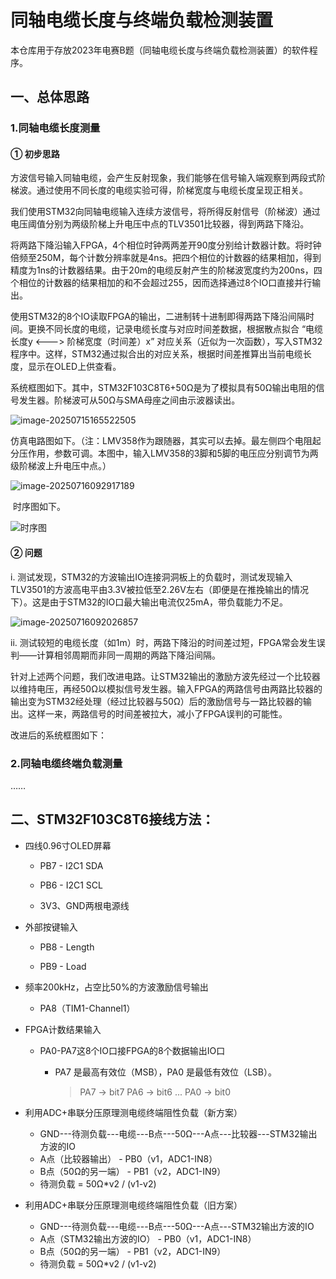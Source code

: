 # 同轴电缆长度与终端负载检测装置

​	本仓库用于存放2023年电赛B题（同轴电缆长度与终端负载检测装置）的软件程序。



## 一、总体思路

### 1.同轴电缆长度测量

#### ① 初步思路

​	方波信号输入同轴电缆，会产生反射现象，我们能够在信号输入端观察到两段式阶梯波。通过使用不同长度的电缆实验可得，阶梯宽度与电缆长度呈现正相关。

​	我们使用STM32向同轴电缆输入连续方波信号，将所得反射信号（阶梯波）通过电压阈值分别为两级阶梯上升电压中点的TLV3501比较器，得到两路下降沿。

​	将两路下降沿输入FPGA，4个相位时钟两两差开90度分别给计数器计数。将时钟倍频至250M，每个计数分辨率就是4ns。把四个相位的计数器的结果相加，得到精度为1ns的计数器结果。由于20m的电缆反射产生的阶梯波宽度约为200ns，四个相位的计数器的结果相加的和不会超过255，因而选择通过8个IO口直接并行输出。

​	使用STM32的8个IO读取FPGA的输出，二进制转十进制即得两路下降沿间隔时间。更换不同长度的电缆，记录电缆长度与对应时间差数据，根据散点拟合 “电缆长度y <---> 阶梯宽度（时间差）x” 对应关系（近似为一次函数），写入STM32程序中。这样，STM32通过拟合出的对应关系，根据时间差推算出当前电缆长度，显示在OLED上供查看。

​	系统框图如下。其中，STM32F103C8T6+50Ω是为了模拟具有50Ω输出电阻的信号发生器。阶梯波可从50Ω与SMA母座之间由示波器读出。

![image-20250715165522505](https://raw.githubusercontent.com/undefined-0/image-store/main/PicGo/202507151658709.png)

​	仿真电路图如下。（注：LMV358作为跟随器，其实可以去掉。最左侧四个电阻起分压作用，参数可调。本图中，输入LMV358的3脚和5脚的电压应分别调节为两级阶梯波上升电压中点。）

![image-20250716092917189](https://raw.githubusercontent.com/undefined-0/image-store/main/PicGo/202507162201318.png)

​	时序图如下。

![时序图](https://raw.githubusercontent.com/undefined-0/image-store/main/PicGo/202507151940528.png)

#### ② 问题

i. 测试发现，STM32的方波输出IO连接洞洞板上的负载时，测试发现输入TLV3501的方波高电平由3.3V被拉低至2.26V左右（即便是在推挽输出的情况下）。这是由于STM32的IO口最大输出电流仅25mA，带负载能力不足。

![image-20250716092026857](https://raw.githubusercontent.com/undefined-0/image-store/main/PicGo/202507162201319.png)

ii. 测试较短的电缆长度（如1m）时，两路下降沿的时间差过短，FPGA常会发生误判——计算相邻周期而非同一周期的两路下降沿间隔。

针对上述两个问题，我们改进电路。让STM32输出的激励方波先经过一个比较器以维持电压，再经50Ω以模拟信号发生器。输入FPGA的两路信号由两路比较器的输出变为STM32经处理（经过比较器与50Ω）后的激励信号与一路比较器的输出。这样一来，两路信号的时间差被拉大，减小了FPGA误判的可能性。

改进后的系统框图如下：

### 2.同轴电缆终端负载测量

……



## 二、STM32F103C8T6接线方法：

* 四线0.96寸OLED屏幕

  * PB7 - I2C1 SDA

  * PB6 - I2C1 SCL

  * 3V3、GND两根电源线


* 外部按键输入

  * PB8 - Length

  * PB9 - Load


* 频率200kHz，占空比50%的方波激励信号输出

  * PA8（TIM1-Channel1）


* FPGA计数结果输入

  * PA0-PA7这8个IO口接FPGA的8个数据输出IO口
    * PA7 是最高有效位（MSB），PA0 是最低有效位（LSB）。

      > PA7 → bit7
      > PA6 → bit6
      > ...
      > PA0 → bit0

* 利用ADC+串联分压原理测电缆终端阻性负载（新方案）
  * GND---待测负载---电缆---B点---50Ω---A点---比较器---STM32输出方波的IO
  * A点（比较器输出） - PB0（v1，ADC1-IN8）
  * B点（50Ω的另一端） - PB1（v2，ADC1-IN9）
  * 待测负载 = 50Ω*v2 / (v1-v2)

* 利用ADC+串联分压原理测电缆终端阻性负载（旧方案）
  * GND---待测负载---电缆---B点---50Ω---A点---STM32输出方波的IO
  * A点（STM32输出方波的IO） - PB0（v1，ADC1-IN8）
  * B点（50Ω的另一端） - PB1（v2，ADC1-IN9）
  * 待测负载 = 50Ω*v2 / (v1-v2)
